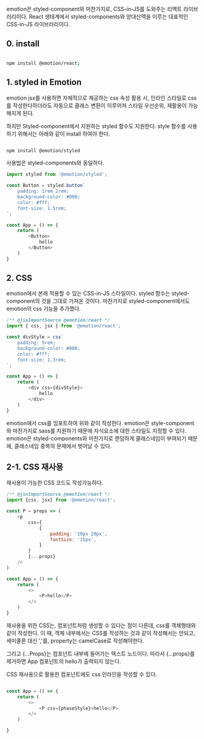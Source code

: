 
emotion은 styled-component와 마찬가지로, CSS-in-JS를 도와주는 리액트 라이브러리이다.  React 생태계에서 styled-components와 양대산맥을 이루는 대표적인 CSS-in-JS 라이브러리이다.

## 0. install

```bash

npm install @emotion/react;

```


## 1. styled in Emotion

emotion jsx를 사용하면 자체적으로 제공하는 css 속성 활용 시, 인라인 스타일로 css를 작성한다하더라도 자동으로 클래스 변환이 이루어져 스타일 우선순위, 재활용이 가능해지게 된다.

하지만 Styled-component에서 지원하는 styled 함수도 지원한다. style 함수를 사용하기 위해서는 아래와 같이 install 하여야 한다.

```bash

npm install @emotion/styled

```

사용법은 styled-components와 동일하다.

```javascript
import styled from '@emotion/styled';

const Button = styled.button`
	padding: 1rem 2rem;
	background-color: #000;
	color: #fff;
	font-size: 1.5rem;
`;

const App = () => {
	return (
		<Button>
			hello
		</Button>
	)
}

```


## 2. CSS

emotion에서 본래 적용할 수 있는 CSS-in-JS 스타일이다. styled 함수는 styled-component의 것을 그대로 가져온 것이다. 마찬가지로 styled-component에서도 emotion의 css 기능을 추가했다.

```javascript
/** @jsxImportSource @emotion/react */
import { css, jsx } from '@emotion/react';

const divStyle = css`
	padding: 5rem;
	background-color: #000;
	color: #fff;
	font-size: 1.3rem;
`;

const App = () => {
	return (
		<div css={divStyle}>
			hello
		</div>
	)
}

```

emotion에서 css를 임포트하여 위와 같이 작성한다. emotion은 style-component와 마찬가지로 sass를 지원하기 때문에 자식요소에 대한 스타일도 지정할 수 있다. emotion은 styled-components와 마찬가지로 랜덤하게 클래스네임이 부여되기 때문에, 클래스네임 중복의 문제에서 벗어날 수 있다.


## 2-1. CSS 재사용

재사용이 가능한 CSS 코드도 작성가능하다.

```javascript
/** @jsxImportSource @emotion/react */
import {css, jsx} from '@emotion/react';

const P = props => (
	<p 
		css={
			{
				padding: '10px 20px',
				fontSize: '15px',
			}
		}
		{...props}
	/>
)

const App = () => {
	return (
		<>
			<P>hello</P>
		</>
	)
}
```

재사용을 위한 CSS는, 컴포넌트처럼 생성할 수 있다는 점이 다른데, css를 객체형태와 같이 작성한다. 이 때, 객체 내부에서는 CSS를 작성하는 것과 같이 작성해서는 안되고, 세미콜론 대신 ','를,  property는 camelCase로 작성해야한다.

그리고 {...Props}는 컴포넌트 내부에 들어가는 텍스트 노드이다. 따라서 {...props}를 제거하면 App 컴포넌트의 hello가 출력되지 않는다.

CSS 재사용으로 활용한 컴포넌트에도 css 인라인을 작성할 수 있다.

```javascript

const App = () => {
	return (
		<>
			<P css={phaseStyle}>hello</P>
		</>
	)

}

```